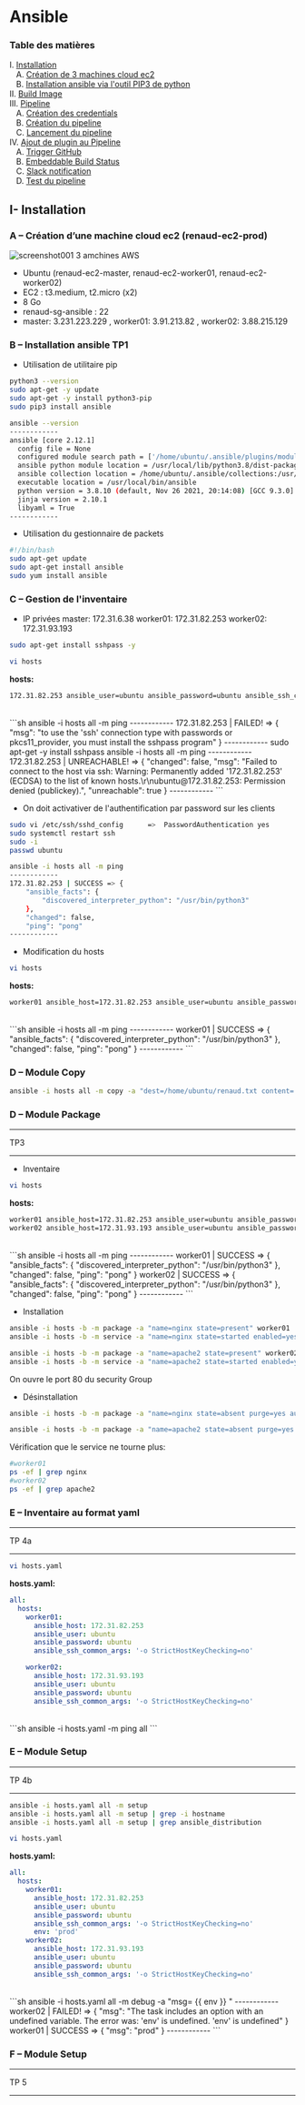 # Ansible

### Table des matières
I. [Installation](#install)<br />
&nbsp;&nbsp;&nbsp;A. [Création de 3 machines cloud ec2](#ec2)<br />
&nbsp;&nbsp;&nbsp;B. [Installation ansible via l'outil PIP3 de python](#install)<br />
II. [Build Image](#docker)<br />
III. [Pipeline](#pipeline)<br />
&nbsp;&nbsp;&nbsp;A. [Création des credentials](#credential)<br />
&nbsp;&nbsp;&nbsp;B. [Création du pipeline](#pipelinecreation)<br />
&nbsp;&nbsp;&nbsp;C. [Lancement du pipeline](#pipelinelaunch)<br />
IV. [Ajout de plugin au Pipeline](#pugin)<br />
&nbsp;&nbsp;&nbsp;A. [Trigger GitHub](#trigger)<br />
&nbsp;&nbsp;&nbsp;B. [Embeddable Build Status](#embeddable)<br />
&nbsp;&nbsp;&nbsp;C. [Slack notification](#slack)<br />
&nbsp;&nbsp;&nbsp;D. [Test du pipeline](#test)<br />

## I- Installation <a name="install"></a>
### A – Création d’une machine cloud ec2 (renaud-ec2-prod) <a name="ec2"></a>
![screenshot001](./images/IMG-001.png)
3 amchines AWS

* Ubuntu (renaud-ec2-master, renaud-ec2-worker01, renaud-ec2-worker02)
* EC2 : t3.medium, t2.micro (x2)
* 8 Go
* renaud-sg-ansible : 22
* master: 3.231.223.229 , worker01: 3.91.213.82 , worker02: 3.88.215.129


### B – Installation ansible <a name="install"></a>TP1

* Utilisation de utilitaire pip

```sh
python3 --version
sudo apt-get -y update
sudo apt-get -y install python3-pip
sudo pip3 install ansible

ansible --version
------------
ansible [core 2.12.1]
  config file = None
  configured module search path = ['/home/ubuntu/.ansible/plugins/modules', '/usr/share/ansible/plugins/modules']
  ansible python module location = /usr/local/lib/python3.8/dist-packages/ansible
  ansible collection location = /home/ubuntu/.ansible/collections:/usr/share/ansible/collections
  executable location = /usr/local/bin/ansible
  python version = 3.8.10 (default, Nov 26 2021, 20:14:08) [GCC 9.3.0]
  jinja version = 2.10.1
  libyaml = True
------------
```

* Utilisation du gestionnaire de packets

```sh
#!/bin/bash
sudo apt-get update
sudo apt-get install ansible
sudo yum install ansible
```

### C – Gestion de l'inventaire

* IP privées
master: 172.31.6.38
worker01: 172.31.82.253
worker02: 172.31.93.193

```sh
sudo apt-get install sshpass -y

vi hosts
```
**hosts:**
```sh
172.31.82.253 ansible_user=ubuntu ansible_password=ubuntu ansible_ssh_common_args='-o StrictHostKeyChecking=no'
```
<br />
```sh
ansible -i hosts all -m ping
------------
172.31.82.253 | FAILED! => {
    "msg": "to use the 'ssh' connection type with passwords or pkcs11_provider, you must install the sshpass program"
}
------------
sudo apt-get -y install sshpass
ansible -i hosts all -m ping
------------
172.31.82.253 | UNREACHABLE! => {
    "changed": false,
    "msg": "Failed to connect to the host via ssh: Warning: Permanently added '172.31.82.253' (ECDSA) to the list of known hosts.\r\nubuntu@172.31.82.253: Permission denied (publickey).",
    "unreachable": true
}
------------
```

* On doit activativer de l'authentification par password sur les clients

```sh
sudo vi /etc/ssh/sshd_config      =>  PasswordAuthentication yes
sudo systemctl restart ssh
sudo -i
passwd ubuntu

ansible -i hosts all -m ping
------------
172.31.82.253 | SUCCESS => {
    "ansible_facts": {
        "discovered_interpreter_python": "/usr/bin/python3"
    },
    "changed": false,
    "ping": "pong"
------------
```

* Modification du hosts

```sh
vi hosts
```
**hosts:**
```sh
worker01 ansible_host=172.31.82.253 ansible_user=ubuntu ansible_password=ubuntu ansible_ssh_common_args='-o StrictHostKeyChecking=no'
```
<br />
```sh
ansible -i hosts all -m ping
------------
worker01 | SUCCESS => {
    "ansible_facts": {
        "discovered_interpreter_python": "/usr/bin/python3"
    },
    "changed": false,
    "ping": "pong"
}
------------
```

### D – Module Copy

```sh
ansible -i hosts all -m copy -a "dest=/home/ubuntu/renaud.txt content='Bonjour Renaud'"
```

### D – Module Package



********
TP3
********

* Inventaire

```sh
vi hosts
```
**hosts:**
```sh
worker01 ansible_host=172.31.82.253 ansible_user=ubuntu ansible_password=ubuntu ansible_ssh_common_args='-o StrictHostKeyChecking=no'
worker02 ansible_host=172.31.93.193 ansible_user=ubuntu ansible_password=ubuntu ansible_ssh_common_args='-o StrictHostKeyChecking=no'
```
<br />
```sh
ansible -i hosts all -m ping
------------
worker01 | SUCCESS => {
    "ansible_facts": {
        "discovered_interpreter_python": "/usr/bin/python3"
    },
    "changed": false,
    "ping": "pong"
}
worker02 | SUCCESS => {
    "ansible_facts": {
        "discovered_interpreter_python": "/usr/bin/python3"
    },
    "changed": false,
    "ping": "pong"
}
------------
```

* Installation

```sh
ansible -i hosts -b -m package -a "name=nginx state=present" worker01
ansible -i hosts -b -m service -a "name=nginx state=started enabled=yes" worker01

ansible -i hosts -b -m package -a "name=apache2 state=present" worker02
ansible -i hosts -b -m service -a "name=apache2 state=started enabled=yes" worker02
```

On ouvre le port 80 du security Group


* Désinstallation

```sh
ansible -i hosts -b -m package -a "name=nginx state=absent purge=yes autoremove=yes" worker01

ansible -i hosts -b -m package -a "name=apache2 state=absent purge=yes autoremove=yes" worker02
```

Vérification que le service ne tourne plus:
```sh
#worker01
ps -ef | grep nginx
#worker02
ps -ef | grep apache2
```

### E – Inventaire au format yaml

****
TP 4a
****
```sh
vi hosts.yaml
```
**hosts.yaml:**
```yaml
all:
  hosts:
    worker01:
      ansible_host: 172.31.82.253
      ansible_user: ubuntu
      ansible_password: ubuntu
      ansible_ssh_common_args: '-o StrictHostKeyChecking=no'

    worker02: 
      ansible_host: 172.31.93.193
      ansible_user: ubuntu
      ansible_password: ubuntu
      ansible_ssh_common_args: '-o StrictHostKeyChecking=no'
```
<br />
```sh
ansible -i hosts.yaml -m ping all
```

### E – Module Setup

****
TP 4b
****

```sh
ansible -i hosts.yaml all -m setup 
ansible -i hosts.yaml all -m setup | grep -i hostname
ansible -i hosts.yaml all -m setup | grep ansible_distribution
```

```sh
vi hosts.yaml
```
**hosts.yaml:**
```yaml
all:
  hosts:
    worker01:
      ansible_host: 172.31.82.253
      ansible_user: ubuntu
      ansible_password: ubuntu
      ansible_ssh_common_args: '-o StrictHostKeyChecking=no'
      env: 'prod'
    worker02:
      ansible_host: 172.31.93.193
      ansible_user: ubuntu
      ansible_password: ubuntu
      ansible_ssh_common_args: '-o StrictHostKeyChecking=no'
```
<br />
```sh
ansible -i hosts.yaml all -m debug -a "msg= {{  env }} "
------------
worker02 | FAILED! => {
    "msg": "The task includes an option with an undefined variable. The error was: 'env' is undefined. 'env' is undefined"
}
worker01 | SUCCESS => {
    "msg": "prod"
}
------------
```


### F – Module Setup

****
TP 5
****

